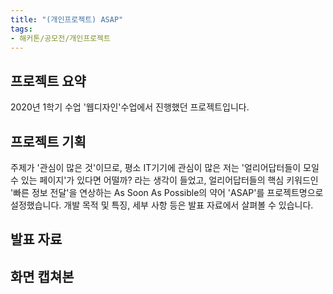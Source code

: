```yaml
---
title: "(개인프로젝트) ASAP"
tags:
- 해커톤/공모전/개인프로젝트
---
```


## 프로젝트 요약
2020년 1학기 수업 '웹디자인'수업에서 진행했던 프로젝트입니다.
## 프로젝트 기획
주제가 '관심이 많은 것'이므로, 평소 IT기기에 관심이 많은 저는 '얼리어답터들이 모일 수 있는 페이지'가 있다면 어떨까? 라는 생각이 들었고, 얼리어답터들의 핵심 키워드인 '빠른 정보 전달'을 연상하는 As Soon As Possible의 약어 'ASAP'를 프로젝트명으로 설정했습니다. 개발 목적 및 특징, 세부 사항 등은 발표 자료에서 살펴볼 수 있습니다.
## 발표 자료

## 화면 캡쳐본
